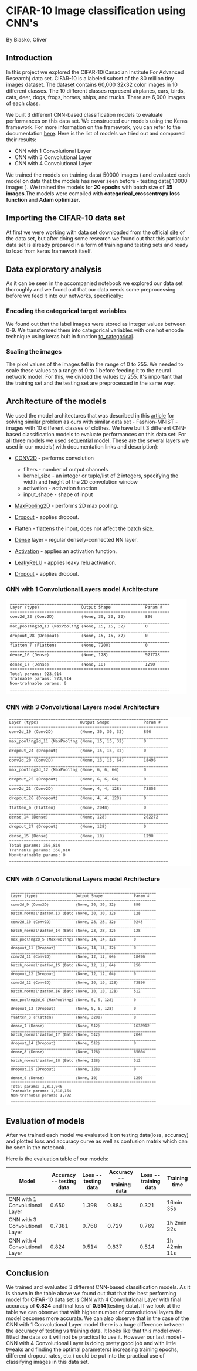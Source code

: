 # CIFAR-10 Image classification using CNN's
By Blasko, Oliver

## Introduction
In this project we explored the CIFAR-10(Canadian Institute For Advanced Research) data set. CIFAR-10 is a labeled subset of the 80 million tiny images dataset. The dataset contains 60,000 32x32 color images in 10 different classes. The 10 different classes represent airplanes, cars, birds, cats, deer, dogs, frogs, horses, ships, and trucks. There are 6,000 images of each class.

We built 3 different CNN-based classification models to evaluate performances on this data set. We constructed our models using the Keras framework. For more information on the framework, you can refer to the documentation [here](https://keras.io/). Here is the list of models we tried out and compared their results:

- CNN with 1 Convolutional Layer
- CNN with 3 Convolutional Layer
- CNN with 4 Convolutional Layer

We trained the models on training data( 50000 images ) and evaluated each model on data that the models has never seen before - testing data( 10000 images ). We trained the models for **20 epochs** with batch size of **35 images**.The models were compiled with **categorical_crossentropy loss function** and **Adam optimizer**.

## Importing the CIFAR-10 data set
At first we were working with data set downloaded from the official [site](https://www.cs.toronto.edu/~kriz/cifar.html) of the data set, but after doing some research we found out that this particular data set is already prepared in a form of training and testing sets and ready to load from keras framework itself.

## Data exploratory analysis
As it can be seen in the accompanied notebook we explored our data set thoroughly and we found out that our data needs some preprocessing before we feed it into our networks, specifically:

### Encoding the categorical target variables
We found out that the label images were stored as integer values between 0-9. We transformed them into categorical variables with one hot encode technique using keras bult in function [to_categorical](https://www.tensorflow.org/api_docs/python/tf/keras/utils/to_categorical). 

### Scaling the images
The pixel values of the images fell in the range of 0 to 255. We needed to scale these values to a range of 0 to 1 before feeding it to the neural network model. For this, we divided the values by 255. It's important that the training set and the testing set are preprocessed in the same way.

## Architecture of the models
We used the model architectures that was described in this [article](https://towardsdatascience.com/the-4-convolutional-neural-network-models-that-can-classify-your-fashion-images-9fe7f3e5399d) for solving similar problem as ours with similar data set - Fashion-MNIST - images with 10 different classes of clothes.
We have built 3 different CNN-based classification models to evaluate performances on this data set:
For all three models we used [sequential model](https://keras.io/models/sequential/).
These are the several layers we used in our models( with documentation links and description):
- [CONV2D](https://keras.io/layers/convolutional/#conv2d) - performs convolution
  - filters - number of output channels 
  - kernel_size - an integer or tuple/list of 2 integers, specifying the width and height of the 2D convolution window
  - activation - activation function
  - input_shape - shape of input

- [MaxPooling2D]() - performs 2D max pooling.
- [Dropout](https://keras.io/layers/core/#dropout) - applies dropout.
-  [Flatten](https://keras.io/layers/core/#flatten) - flattens the input, does not affect the batch size.
- [Dense](https://keras.io/layers/core/#dense) layer - regular densely-connected NN layer.
- [Activation](https://keras.io/layers/core/#activation) - applies an activation function.
- [LeakyReLU](https://keras.io/layers/advanced-activations/#leakyrelu) - applies leaky relu activation.
- [Dropout](https://keras.io/layers/core/#dropout) - applies dropout.

### CNN with 1 Convolutional Layers model Architecture
![CNN with 1 Convolutional Layers model Architecture](./cnn1.png)

### CNN with 3 Convolutional Layers model Architecture
![](./cnn3.png)

### CNN with 4 Convolutional Layers model Architecture
![](./cnn4.png)

## Evaluation of models
After we trained each model we evaluated it on testing data(loss, accuracy) and plotted loss and accuracy curve as well as confusion matrix which can be seen in the notebook.

Here is the evaluation table of our models:

| Model        | Accuracy -- testing data           | Loss -- testing data  | Accuracy -- training data           | Loss -- training data  | Training time |
| ------------- | ------------- | ----- | ----- | ----- | ----- |
| CNN with 1 Convolutional Layer      | 0.650 | 1.398  | 0.884 | 0.321 | 16min 35s |
| CNN with 3 Convolutional Layer     |  0.7381      |  0.768  | 0.729 | 0.769 | 1h 2min 32s 
| CNN with 4 Convolutional Layer |  0.824     | 0.514    | 0.837 | 0.514 | 1h 42min 11s

## Conclusion
We trained and evaluated 3 different CNN-based classification models. As it is shown in the table above we found out that that the best performing model for CIFAR-10 data set is CNN with 4 Convolutional Layer with final accuracy of **0.824** and final loss of **0.514**(testing data). If we look at the table we can observe that with higher number of convolutional layers the model becomes more accurate. We can also observe that in the case of the CNN with 1 Convolutional Layer model there is a huge difference between the accuracy of testing vs training data. It looks like that this model over-fitted the data so it will not be practical to use it. However our last model - CNN with 4 Convolutional Layer is doing pretty good job and with little tweaks and finding the optimal parameters( increasing training epochs, different dropout rates, etc.) could be put into the practical use of classifying images in this data set.
